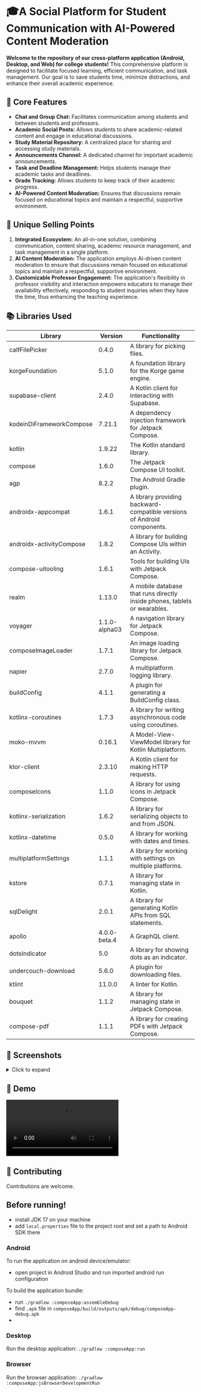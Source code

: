 # 🎓A Social Platform for Student Communication with AI-Powered Content Moderation

**Welcome to the repository of our cross-platform application (Android, Desktop, and Web) for college students!** This comprehensive platform is designed to facilitate focused learning, efficient communication, and task management. Our goal is to save students time, minimize distractions, and enhance their overall academic experience.

## 🌟 Core Features

- **Chat and Group Chat:** Facilitates communication among students and between students and professors.
- **Academic Social Posts:** Allows students to share academic-related content and engage in educational discussions.
- **Study Material Repository:** A centralized place for sharing and accessing study materials.
- **Announcements Channel:** A dedicated channel for important academic announcements.
- **Task and Deadline Management:** Helps students manage their academic tasks and deadlines.
- **Grade Tracking:** Allows students to keep track of their academic progress.
- **AI-Powered Content Moderation:** Ensures that discussions remain focused on educational topics and maintain a respectful, supportive environment.

## 🚀 Unique Selling Points

1. **Integrated Ecosystem:** An all-in-one solution, combining communication, content sharing, academic resource management, and task management in a single platform.
2. **AI Content Moderation:** The application employs AI-driven content moderation to ensure that discussions remain focused on educational topics and maintain a respectful, supportive environment.
3. **Customizable Professor Engagement:** The application's flexibility in professor visibility and interaction empowers educators to manage their availability effectively, responding to student inquiries when they have the time, thus enhancing the teaching experience.

## 📚 Libraries Used

| Library | Version | Functionality |
| --- | --- | --- |
| calfFilePicker | 0.4.0 | A library for picking files. |
| korgeFoundation | 5.1.0 | A foundation library for the Korge game engine. |
| supabase-client | 2.4.0 | A Kotlin client for interacting with Supabase. |
| kodeinDiFrameworkCompose | 7.21.1 | A dependency injection framework for Jetpack Compose. |
| kotlin | 1.9.22 | The Kotlin standard library. |
| compose | 1.6.0 | The Jetpack Compose UI toolkit. |
| agp | 8.2.2 | The Android Gradle plugin. |
| androidx-appcompat | 1.6.1 | A library providing backward-compatible versions of Android components. |
| androidx-activityCompose | 1.8.2 | A library for building Compose UIs within an Activity. |
| compose-uitooling | 1.6.1 | Tools for building UIs with Jetpack Compose. |
| realm | 1.13.0 | A mobile database that runs directly inside phones, tablets or wearables. |
| voyager | 1.1.0-alpha03 | A navigation library for Jetpack Compose. |
| composeImageLoader | 1.7.1 | An image loading library for Jetpack Compose. |
| napier | 2.7.0 | A multiplatform logging library. |
| buildConfig | 4.1.1 | A plugin for generating a BuildConfig class. |
| kotlinx-coroutines | 1.7.3 | A library for writing asynchronous code using coroutines. |
| moko-mvvm | 0.16.1 | A Model-View-ViewModel library for Kotlin Multiplatform. |
| ktor-client | 2.3.10 | A Kotlin client for making HTTP requests. |
| composeIcons | 1.1.0 | A library for using icons in Jetpack Compose. |
| kotlinx-serialization | 1.6.2 | A library for serializing objects to and from JSON. |
| kotlinx-datetime | 0.5.0 | A library for working with dates and times. |
| multiplatformSettings | 1.1.1 | A library for working with settings on multiple platforms. |
| kstore | 0.7.1 | A library for managing state in Kotlin. |
| sqlDelight | 2.0.1 | A library for generating Kotlin APIs from SQL statements. |
| apollo | 4.0.0-beta.4 | A GraphQL client. |
| dotsIndicator | 5.0 | A library for showing dots as an indicator. |
| undercouch-download | 5.6.0 | A plugin for downloading files. |
| ktlint | 11.0.0 | A linter for Kotlin. |
| bouquet | 1.1.2 | A library for managing state in Jetpack Compose. |
| compose-pdf | 1.1.1 | A library for creating PDFs with Jetpack Compose. |

## 📸 Screenshots

<details>
<summary>Click to expand</summary>

### Chat Screen

![Chat Screen](https://firebasestorage.googleapis.com/v0/b/social-platform-3e56e.appspot.com/o/Picture2.png?alt=media&token=adb251eb-816d-4c12-8165-994ac57164ce)

### Academic Social Posts Screen

![Academic Social Posts Screen](https://firebasestorage.googleapis.com/v0/b/social-platform-3e56e.appspot.com/o/Picture1.png?alt=media&token=523f4e8e-0719-4884-b1bf-07cda4bbbe93)

### Study Material Repository Screen

![Study Material Repository Screen](https://firebasestorage.googleapis.com/v0/b/social-platform-3e56e.appspot.com/o/Picture3.png?alt=media&token=4d82f399-edc4-4716-90aa-596fb64de03b)

### Announcements Channel Screen
 Under construction

### Task and Deadline Management Screen
 Under construction
### Grade Tracking Screen
 Under construction

</details>

## 🎥 Demo

![Video](https://firebasestorage.googleapis.com/v0/b/social-platform-3e56e.appspot.com/o/Media1.mp4?alt=media&token=d8e38df0-98b4-4400-aa32-7ad9962a73d3)

## 📝 Contributing

Contributions are welcome. 

## Before running!
 - install JDK 17 on your machine
 - add `local.properties` file to the project root and set a path to Android SDK there

### Android
To run the application on android device/emulator:  
 - open project in Android Studio and run imported android run configuration

To build the application bundle:
 - run `./gradlew :composeApp:assembleDebug`
 - find `.apk` file in `composeApp/build/outputs/apk/debug/composeApp-debug.apk`
 - 
### Desktop
Run the desktop application: `./gradlew :composeApp:run`

### Browser
Run the browser application: `./gradlew :composeApp:jsBrowserDevelopmentRun`
